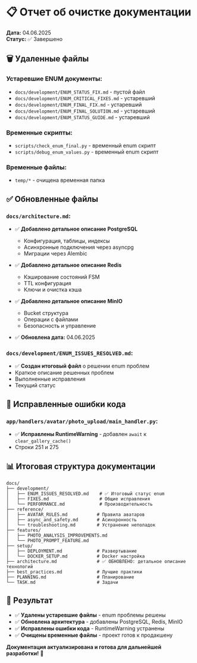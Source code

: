 # 📋 Отчет об очистке документации

**Дата:** 04.06.2025  
**Статус:** ✅ Завершено

## 🗑️ Удаленные файлы

### Устаревшие ENUM документы:
- `docs/development/ENUM_STATUS_FIX.md` - пустой файл
- `docs/development/ENUM_CRITICAL_FIXES.md` - устаревший
- `docs/development/ENUM_FINAL_FIX.md` - устаревший  
- `docs/development/ENUM_FINAL_SOLUTION.md` - устаревший
- `docs/development/ENUM_STATUS_GUIDE.md` - устаревший

### Временные скрипты:
- `scripts/check_enum_final.py` - временный enum скрипт
- `scripts/debug_enum_values.py` - временный enum скрипт

### Временные файлы:
- `temp/*` - очищена временная папка

## ✅ Обновленные файлы

### `docs/architecture.md`:
- ✅ **Добавлено детальное описание PostgreSQL**
  - Конфигурация, таблицы, индексы
  - Асинхронные подключения через asyncpg
  - Миграции через Alembic

- ✅ **Добавлено детальное описание Redis**
  - Кэширование состояний FSM
  - TTL конфигурация
  - Ключи и очистка кэша

- ✅ **Добавлено детальное описание MinIO**
  - Bucket структура
  - Операции с файлами
  - Безопасность и управление

- ✅ **Обновлена дата:** 04.06.2025

### `docs/development/ENUM_ISSUES_RESOLVED.md`:
- ✅ **Создан итоговый файл** о решении enum проблем
- Краткое описание решенных проблем
- Выполненные исправления
- Текущий статус

## 🔧 Исправленные ошибки кода

### `app/handlers/avatar/photo_upload/main_handler.py`:
- ✅ **Исправлены RuntimeWarning** - добавлен `await` к `clear_gallery_cache()`
- Строки 251 и 275

## 📊 Итоговая структура документации

```
docs/
├── development/
│   ├── ENUM_ISSUES_RESOLVED.md    # ✅ Итоговый статус enum
│   ├── FIXES.md                   # Общие исправления
│   └── PERFORMANCE.md             # Производительность
├── reference/
│   ├── AVATAR_RULES.md           # Правила аватаров
│   ├── async_and_safety.md       # Асинхронность
│   └── troubleshooting.md        # Устранение неполадок
├── features/
│   ├── PHOTO_ANALYSIS_IMPROVEMENTS.md
│   └── PHOTO_PROMPT_FEATURE.md
├── setup/
│   ├── DEPLOYMENT.md             # Развертывание
│   └── DOCKER_SETUP.md           # Docker настройка
├── architecture.md               # ✅ ОБНОВЛЕНО: детальное описание технологий
├── best_practices.md             # Лучшие практики
├── PLANNING.md                   # Планирование
└── TASK.md                       # Задачи
```

## 🎯 Результат

- ✅ **Удалены устаревшие файлы** - enum проблемы решены
- ✅ **Обновлена архитектура** - добавлены PostgreSQL, Redis, MinIO
- ✅ **Исправлены ошибки кода** - RuntimeWarning устранены
- ✅ **Очищены временные файлы** - проект готов к продакшену

**Документация актуализирована и готова для дальнейшей разработки!** 🚀 